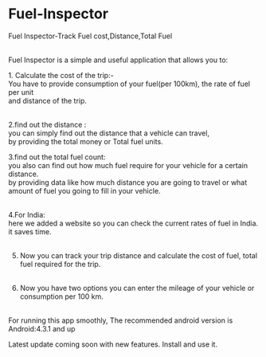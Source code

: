 # Fuel-Inspector
Fuel Inspector-Track Fuel cost,Distance,Total Fuel</br></br>

Fuel Inspector is a simple and useful application that allows you to:</br>
<p>
1. Calculate the cost of the trip:-</br>
You have to provide consumption of your fuel(per 100km), the rate of fuel per unit</br>
and distance of the trip.</br></br>


2.find out the distance :</br>
you can simply find out the distance that a vehicle can travel,</br>
by providing the total money or Total fuel units.</br>


3.find out the total fuel count:</br>
you also can find out how much fuel require for your vehicle for a certain distance.</br>
by providing data like how much distance you are going to travel or
what amount of fuel you going to fill in your vehicle.</br></br>

4.For India:</br>
here we added a website so you can check the current rates of fuel in India.
it saves time.</br></br>

5. Now you can track your trip distance and calculate the cost of fuel, total fuel required
for the trip.</br></br>

6. Now you have two options you can enter the mileage of your vehicle or consumption
per 100 km.</br></br>


For running this app smoothly, The recommended android version is Android:4.3.1 and up

Latest update coming soon with new features.
Install and use it.</br></br></p>
